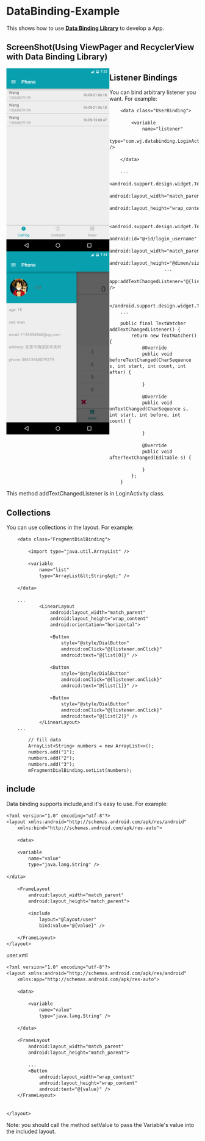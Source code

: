 # DataBinding-Example
This shows how to use **[Data Binding Library](https://developer.android.com/topic/libraries/data-binding/index.html)** to develop a App.

## ScreenShot(Using ViewPager and RecyclerView with Data Binding Library)
<div>
<p>
<img src="./ScreenShot/device-2016-09-21-152330.png" width = "270" height = "480" alt="Using ViewPager and RecyclerView with Data Binding Library" align="left" />
<img src="./ScreenShot/device-2016-09-21-152432.png" width = "270" height = "480" alt="Using ViewPager and RecyclerView with Data Binding Library" align="left" />
</p>
</div>

## Listener Bindings
You can bind arbitrary listener you want. For example:
```
    <data class="UserBinding">

        <variable
            name="listener"
            type="com.wj.databinding.LoginActivity" />

    </data>
    
    ...
            <android.support.design.widget.TextInputLayout
                android:layout_width="match_parent"
                android:layout_height="wrap_content">

                <android.support.design.widget.TextInputEditText
                    android:id="@+id/login_username"
                    android:layout_width="match_parent"
                    android:layout_height="@dimen/size_45dp"
                    ...
                    app:addTextChangedListener="@{listener.addTextChangedListener}" />

            </android.support.design.widget.TextInputLayout>
    ...
```

```
    public final TextWatcher addTextChangedListener() {
        return new TextWatcher() {
            @Override
            public void beforeTextChanged(CharSequence s, int start, int count, int after) {

            }

            @Override
            public void onTextChanged(CharSequence s, int start, int before, int count) {

            }

            @Override
            public void afterTextChanged(Editable s) {
                
            }
        };
    }
```
This method addTextChangedListener is in LoginActivity class.

## Collections
You can use collections in the layout. For example:
```
    <data class="FragmentDialBinding">

        <import type="java.util.ArrayList" />
        
        <variable
            name="list"
            type="ArrayList&lt;String&gt;" />
        
    </data>
    
    ...
            <LinearLayout
                android:layout_width="match_parent"
                android:layout_height="wrap_content"
                android:orientation="horizontal">

                <Button
                    style="@style/DialButton"
                    android:onClick="@{listener.onClick}"
                    android:text="@{list[0]}" />

                <Button
                    style="@style/DialButton"
                    android:onClick="@{listener.onClick}"
                    android:text="@{list[1]}" />

                <Button
                    style="@style/DialButton"
                    android:onClick="@{listener.onClick}"
                    android:text="@{list[2]}" />
            </LinearLayout>
    ...
```
```
        // fill data
        ArrayList<String> numbers = new ArrayList<>();
        numbers.add("1");
        numbers.add("2");
        numbers.add("3");
        mFragmentDialBinding.setList(numbers);
```
## include
Data binding supports include,and it's easy to use. For example:
```
<?xml version="1.0" encoding="utf-8"?>
<layout xmlns:android="http://schemas.android.com/apk/res/android"
    xmlns:bind="http://schemas.android.com/apk/res-auto">

    <data>

    <variable
        name="value"
        type="java.lang.String" />

</data>

    <FrameLayout
        android:layout_width="match_parent"
        android:layout_height="match_parent">

        <include
            layout="@layout/user"
            bind:value="@{value}" />

    </FrameLayout>
</layout>

```
user.xml
```
<?xml version="1.0" encoding="utf-8"?>
<layout xmlns:android="http://schemas.android.com/apk/res/android"
    xmlns:app="http://schemas.android.com/apk/res-auto">

    <data>

        <variable
            name="value"
            type="java.lang.String" />

    </data>

    <FrameLayout
        android:layout_width="match_parent"
        android:layout_height="match_parent">

        ...
        <Button
            android:layout_width="wrap_content"
            android:layout_height="wrap_content"
            android:text="@{value}" />
    </FrameLayout>


</layout>
```
Note: you should call the method setValue to pass the Variable's value into the included layout.



